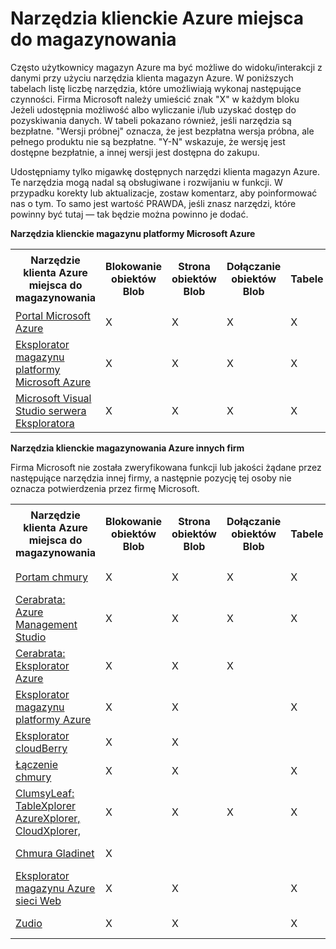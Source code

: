 <properties
    pageTitle="Narzędzia klienckie Azure magazynowania | Microsoft Azure"
    description="Lista narzędzia, które umożliwiają wyświetlanie i interakcji z danymi, Magazyn Azure."
    services="storage"
    documentationCenter=""
    authors="micurd"
    manager="jahogg"
    editor="tysonn"/>

<tags
    ms.service="storage"
    ms.workload="storage"
    ms.tgt_pltfrm="na"
    ms.devlang="na"
    ms.topic="article"
    ms.date="10/18/2016"
    ms.author="micurd"/>

# <a name="azure-storage-client-tools"></a>Narzędzia klienckie Azure miejsca do magazynowania

Często użytkownicy magazyn Azure ma być możliwe do widoku/interakcji z danymi przy użyciu narzędzia klienta magazyn Azure. W poniższych tabelach listę liczbę narzędzia, które umożliwiają wykonaj następujące czynności. Firma Microsoft należy umieścić znak "X" w każdym bloku Jeżeli udostępnia możliwość albo wyliczanie i/lub uzyskać dostęp do pozyskiwania danych. W tabeli pokazano również, jeśli narzędzia są bezpłatne. "Wersji próbnej" oznacza, że jest bezpłatna wersja próbna, ale pełnego produktu nie są bezpłatne. "Y-N" wskazuje, że wersję jest dostępne bezpłatnie, a innej wersji jest dostępna do zakupu.

Udostępniamy tylko migawkę dostępnych narzędzi klienta magazyn Azure. Te narzędzia mogą nadal są obsługiwane i rozwijaniu w funkcji. W przypadku korekty lub aktualizacje, zostaw komentarz, aby poinformować nas o tym. To samo jest wartość PRAWDA, jeśli znasz narzędzi, które powinny być tutaj — tak będzie można powinno je dodać.

**Narzędzia klienckie magazynu platformy Microsoft Azure**

<table>
  <tr>
    <th rowspan="2">Narzędzie klienta Azure miejsca do magazynowania</th>
    <th rowspan="2">Blokowanie obiektów Blob</th>
    <th rowspan="2">Strona obiektów Blob</th>
    <th rowspan="2">Dołączanie obiektów Blob</th>
    <th rowspan="2">Tabele</th>
    <th rowspan="2">Kolejki</th>
    <th rowspan="2">Pliki</th>
    <th rowspan="2">Bezpłatne</th>
    <th colspan="4">Platformy</th>
  </tr>
  <tr>
    <td>W sieci Web</td>
    <td>Systemu Windows</td>
    <td>OSX</td>
    <td>Linux</td>
  </tr>
  <tr>
    <td><a href="https://azure.microsoft.com/features/azure-portal/">Portal Microsoft Azure</a></td>
    <td>X</td>
    <td>X</td>
    <td>X</td>
    <td>X</td>
    <td>X</td>
    <td>X</td>
    <td>Y</td>
    <td>X</td>
    <td></td>
    <td></td>
    <td></td>
  </tr>
  <tr>
    <td><a href="http://storageexplorer.com/">Eksplorator magazynu platformy Microsoft Azure</a></td>
    <td>X</td>
    <td>X</td>
    <td>X</td>
    <td>X</td>
    <td>X</td>
    <td>X</td>
    <td>Y</td>
    <td></td>
    <td>X</td>
    <td>X</td>
    <td>X</td>
  </tr>
  <tr>
    <td><a href="https://www.visualstudio.com/features/azure-tools-vs.aspx">Microsoft Visual Studio serwera Eksploratora</a></td>
    <td>X</td>
    <td>X</td>
    <td>X</td>
    <td>X</td>
    <td>X</td>
    <td></td>
    <td>Y</td>
    <td></td>
    <td>X</td>
    <td></td>
    <td></td>
  </tr>
</table>

**Narzędzia klienckie magazynowania Azure innych firm**

Firma Microsoft nie została zweryfikowana funkcji lub jakości żądane przez następujące narzędzia innej firmy, a następnie pozycję tej osoby nie oznacza potwierdzenia przez firmę Microsoft.

<table>
  <tr>
    <th rowspan="2">Narzędzie klienta Azure miejsca do magazynowania</th>
    <th rowspan="2">Blokowanie obiektów Blob</th>
    <th rowspan="2">Strona obiektów Blob</th>
    <th rowspan="2">Dołączanie obiektów Blob</th>
    <th rowspan="2">Tabele</th>
    <th rowspan="2">Kolejki</th>
    <th rowspan="2">Pliki</th>
    <th rowspan="2">Bezpłatne</th>
    <th colspan="4">Platformy</th>
  </tr>
  <tr>
    <td>W sieci Web</td>
    <td>Systemu Windows</td>
    <td>OSX</td>
    <td>Linux</td>
  </tr>
  <tr>
    <td><a href="http://www.cloudportam.com/">Portam chmury</a></td>
    <td>X</td>
    <td>X</td>
    <td>X</td>
    <td>X</td>
    <td>X</td>
    <td>X</td>
    <td>Wersja próbna</td>
    <td>X</td>
    <td></td>
    <td></td>
    <td></td>
  </tr>
  <tr>
    <td><a href="http://www.cerebrata.com/products/azure-management-studio/introduction">Cerabrata: Azure Management Studio</a></td>
    <td>X</td>
    <td>X</td>
    <td>X</td>
    <td>X</td>
    <td>X</td>
    <td>X</td>
    <td>Wersja próbna</td>
    <td></td>
    <td>X</td>
    <td></td>
    <td></td>
  </tr>
  <tr>
    <td><a href="http://www.cerebrata.com/products/azure-explorer/introduction">Cerabrata: Eksplorator Azure</a></td>
    <td>X</td>
    <td>X</td>
    <td>X</td>
    <td></td>
    <td></td>
    <td>X</td>
    <td>Y</td>
    <td></td>
    <td>X</td>
    <td></td>
    <td></td>
  </tr>
  <tr>
    <td><a href="http://azurestorageexplorer.codeplex.com/">Eksplorator magazynu platformy Azure</a></td>
    <td>X</td>
    <td>X</td>
    <td></td>
    <td>X</td>
    <td>X</td>
    <td></td>
    <td>Y</td>
    <td></td>
    <td>X</td>
    <td></td>
    <td></td>
  </tr>
  <tr>
    <td><a href="http://www.cloudberrylab.com/free-microsoft-azure-explorer.aspx">Eksplorator cloudBerry</a></td>
    <td>X</td>
    <td>X</td>
    <td></td>
    <td></td>
    <td></td>
    <td>X</td>
    <td>T-N</td>
    <td></td>
    <td>X</td>
    <td></td>
    <td></td>
  </tr>
  <tr>
    <td><a href="http://www.gapotchenko.com/cloudcombine">Łączenie chmury</a></td>
    <td>X</td>
    <td>X</td>
    <td></td>
    <td>X</td>
    <td>X</td>
    <td></td>
    <td>Wersja próbna</td>
    <td></td>
    <td>X</td>
    <td></td>
    <td></td>
  </tr>
  <tr>
    <td><a href="http://clumsyleaf.com">ClumsyLeaf: TableXplorer AzureXplorer, CloudXplorer,</a></td>
    <td>X</td>
    <td>X</td>
    <td>X</td>
    <td>X</td>
    <td>X</td>
    <td>X</td>
    <td>Y</td>
    <td></td>
    <td>X</td>
    <td></td>
    <td></td>
  </tr>
  <tr>
    <td><a href="http://www.gladinet.com/Azure-Storage/index.htm">Chmura Gladinet</a></td>
    <td>X</td>
    <td></td>
    <td></td>
    <td></td>
    <td></td>
    <td></td>
    <td>Wersja próbna</td>
    <td></td>
    <td>X</td>
    <td></td>
    <td></td>
  </tr>
  <tr>
    <td><a href="http://storageexplorer.codeplex.com/">Eksplorator magazynu Azure sieci Web</a></td>
    <td>X</td>
    <td>X</td>
    <td></td>
    <td>X</td>
    <td>X</td>
    <td></td>
    <td>Y</td>
    <td>X</td>
    <td></td>
    <td></td>
    <td></td>
  </tr>
  <tr>
    <td><a href="https://zudio.co/">Zudio</a></td>
    <td>X</td>
    <td>X</td>
    <td></td>
    <td>X</td>
    <td>X</td>
    <td>X</td>
    <td>Wersja próbna</td>
    <td>X</td>
    <td></td>
    <td></td>
    <td></td>
  </tr>
</table>
